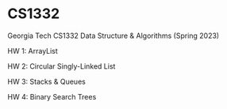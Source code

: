 # CS1332
Georgia Tech CS1332 Data Structure & Algorithms (Spring 2023)

HW 1: ArrayList

HW 2: Circular Singly-Linked List

HW 3: Stacks & Queues

HW 4: Binary Search Trees
